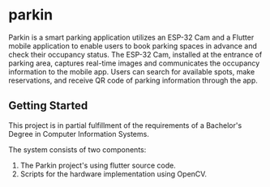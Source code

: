 # parkin

 Parkin is a smart parking application utilizes an ESP-32 Cam and a Flutter mobile application to enable users to book parking spaces in advance and check their occupancy status. The ESP-32 Cam, installed at the entrance of parking area, captures real-time images and communicates the occupancy information to the mobile app. Users can search for available spots, make reservations, and receive QR code of parking information through the app. 
## Getting Started

This project is in partial fulfillment of the requirements of a Bachelor's Degree in
Computer Information Systems.

The system consists of two components:
1. The Parkin project's using flutter source code.
2. Scripts for the hardware implementation using OpenCV.
